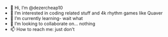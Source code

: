 - 👋 Hi, I’m @dezercheap10
- 👀 I’m interested in coding related stuff and 4k rhythm games like Quaver
- 🌱 I’m currently learning- wait what
- 💞️ I’m looking to collaborate on... nothing
- 📫 How to reach me: just don't

<!---
dezercheap10/dezercheap10 is a ✨ special ✨ repository because its `README.md` (this file) appears on your GitHub profile.
You can click the Preview link to take a look at your changes.
--->
